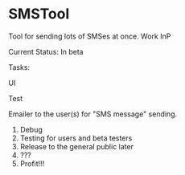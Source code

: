 # SMSTool
Tool for sending lots of SMSes at once. Work InP

Current Status: In beta 

Tasks: <p/>
UI <p/>
Test <p/>
Emailer to the user(s) for "SMS message" sending.

1. Debug
2. Testing for users and beta testers
3. Release to the general public later
4. ???
5. Profit!!!


